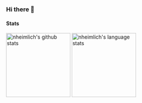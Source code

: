 ### Hi there 👋

#### Stats

<div>
  <img height="175" src="https://github-readme-stats.vercel.app/api?username=nheimlich&show_icons=true&include_all_commits=true&count_private=true" alt="nheimlich's github stats" />
  <img height="175" src="https://github-readme-stats.vercel.app/api/top-langs/?username=nheimlich&layout=compact&count_private=true" alt="nheimlich's language stats" />
</div>
